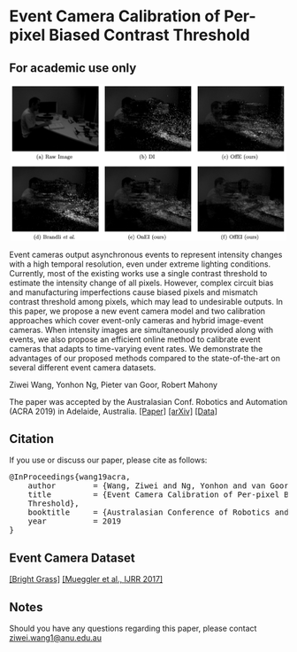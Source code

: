 # Event Camera Calibration of Per-pixel Biased Contrast Threshold
## For academic use only

<p align="center">
  <a href="x">
    <img src="figures/example_results.png" alt="Event Camera Calibration of Per-pixel Biased Contrast Threshold" width="500"/>
  </a>
</p>

Event cameras output asynchronous events to represent intensity changes with a high temporal resolution, even under extreme lighting conditions. Currently, most of the existing works use a single contrast threshold to estimate the intensity change of all pixels. However, complex circuit bias and manufacturing imperfections cause biased pixels and mismatch contrast threshold among pixels, which may lead to undesirable outputs. In this paper, we propose a new event camera model and two calibration approaches which cover event-only cameras and hybrid image-event cameras. When intensity images are simultaneously provided along with events, we also propose an efficient online method to calibrate event cameras that adapts to time-varying event rates. We demonstrate the advantages of our proposed methods compared to the state-of-the-art on several different event camera datasets.

Ziwei Wang, Yonhon Ng, Pieter van Goor, Robert Mahony

The paper was accepted by the Australasian Conf. Robotics and Automation (ACRA 2019) in Adelaide, Australia.
[[Paper]](https://ssl.linklings.net/conferences/acra/acra2019_proceedings/views/includes/files/pap135s1-file1.pdf)
[[arXiv]](https://arxiv.org/pdf/2012.09378.pdf)
[[Data]](https://drive.google.com/open?id=1bLCdxPQaF22B4HsMnu9JWbNS6y2ORbEX)


## Citation
If you use or discuss our paper, please cite as follows:
<pre>
@InProceedings{wang19acra,
	author        = {Wang, Ziwei and Ng, Yonhon and van Goor, Pieter and Mahony, Robert},
	title         = {Event Camera Calibration of Per-pixel Biased Contrast
	Threshold},
	booktitle     = {Australasian Conference of Robotics and Automation (ACRA)},
	year          = 2019
}
</pre>

## Event Camera Dataset
[[Bright Grass]](https://drive.google.com/open?id=1bLCdxPQaF22B4HsMnu9JWbNS6y2ORbEX)
[[Mueggler et al., IJRR 2017]](https://rpg.ifi.uzh.ch/davis_data.html)

## Notes 
Should you have any questions regarding this paper, please contact ziwei.wang1@anu.edu.au
